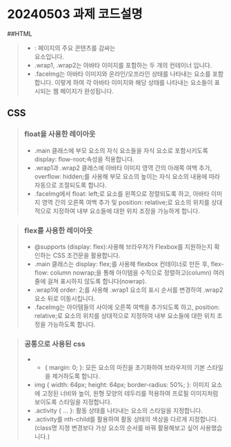 # 20240503 과제 코드설명

##HTML

> - <main class="main">: 페이지의 주요 콘텐츠를 감싸는 <main> 요소입니다.
> - .wrap1, .wrap2는 아바타 이미지를 포함하는 두 개의 컨테이너 입니다.
> - .faceImg는 아바타 이미지와 온라인/오프라인 상태를 나타내는 요소를 포함합니다.
> 이렇게 하여 각 아바타 이미지와 해당 상태를 나타내는 요소들이 표시되는 웹 페이지가 완성됩니다.

## CSS

> ### float을 사용한 레이아웃
> - .main 클래스에 부모 요소의 자식 요소들을 자식 요소로 포함시키도록 display: flow-root;속성을 적용합니다.
> - .wrap1과 .wrap2 클래스에 아바타 이미지 영역 간의 아래쪽 여백 추가, overflow: hidden;를 사용해 부모 요소의 높이는 자식 요소의 내용에 따라 자동으로 조절되도록 합니다.
> - .faceImg에서 float: left;로 요소를 왼쪽으로 정렬되도록 하고, 아바타 이미지 영역 간의 오른쪽 여백 추가 및 position: relative;로 요소의 위치를 상대적으로 지정하여 내부 요소들에 대한 위치 조정을 가능하게 합니다.

> ### flex를 사용한 레이아웃
> - @supports (display: flex):사용해 브라우저가 Flexbox를 지원하는지 확인하는 CSS 조건문을 활용합니다.
> - .main 클래스는 display: flex;를 사용해 flexbox 컨테이너로 만든 후, flex-flow: column nowrap;을 통해 아이템을 수직으로 정렬하고(column) 여러 줄에 걸쳐 표시하지 않도록 합니다(nowrap).
> - .wrap1에 order: 2;를 사용해 .wrap1 요소의 표시 순서를 변경하여 .wrap2 요소 뒤로 이동시킵니다.
> - .faceImg는 아이템들의 사이에 오른쪽 여백을 추가되도록 하고, position: relative;로  요소의 위치를 상대적으로 지정하여 내부 요소들에 대한 위치 조정을 가능하도록 합니다.

> ### 공통으로 사용된 css
> - * { margin: 0; }: 모든 요소의 마진을 초기화하여 브라우저의 기본 스타일을 제거하도록 합니다.
> - img { width: 64px; height: 64px; border-radius: 50%; }: 이미지 요소에 고정된 너비와 높이, 원형 모양의 테두리를 적용하여 프로필 이미지처럼 보이도록 스타일을 지정합니다.
> - .activity { ... }: 활동 상태를 나타내는 요소의 스타일을 지정합니다.
> - .activity를 nth-child를 활용하여 활동 상태의 색상을 다르게 지정합니다. (class명 지졍 변경보다 가상 요소의 순서를 바꿔 활용해보고 싶어 사용했습니다.)